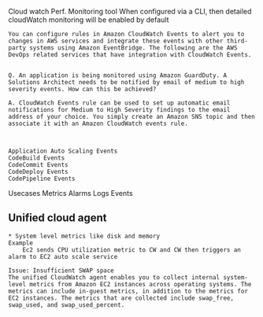 Cloud watch
    Perf. Monitoring tool
    When configured via a CLI, then detailed cloudWatch monitoring will be enabled by default

    You can configure rules in Amazon CloudWatch Events to alert you to changes in AWS services and integrate these events with other third-party systems using Amazon EventBridge. The following are the AWS DevOps related services that have integration with CloudWatch Events.


    Q. An application is being monitored using Amazon GuardDuty. A Solutions Architect needs to be notified by email of medium to high severity events. How can this be achieved?

    A. CloudWatch Events rule can be used to set up automatic email notifications for Medium to High Severity findings to the email address of your choice. You simply create an Amazon SNS topic and then associate it with an Amazon CloudWatch events rule.



    Application Auto Scaling Events
    CodeBuild Events
    CodeCommit Events
    CodeDeploy Events
    CodePipeline Events

Usecases
    Metrics
    Alarms
    Logs
    Events


## Unified cloud agent
    * System level metrics like disk and memory 
    Example
        Ec2 sends CPU utilization metric to CW and CW then triggers an alarm to EC2 auto scale service

    Issue: Insufficient SWAP space
    The unified CloudWatch agent enables you to collect internal system-level metrics from Amazon EC2 instances across operating systems. The metrics can include in-guest metrics, in addition to the metrics for EC2 instances. The metrics that are collected include swap_free, swap_used, and swap_used_percent.

